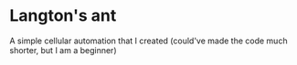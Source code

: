 # Langton's ant
A simple cellular automation that I created (could've made the code much shorter, but I am a beginner)
